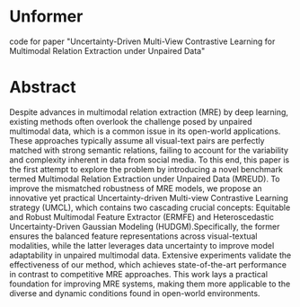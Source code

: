 # Unformer
code for paper "Uncertainty-Driven Multi-View Contrastive Learning for Multimodal Relation Extraction under Unpaired Data"
# Abstract
Despite advances in multimodal relation extraction (MRE) by deep learning, existing methods often overlook the challenge posed by unpaired multimodal data, which is a common issue in its open-world applications. These approaches typically assume all visual-text pairs are perfectly matched with strong semantic relations, failing to account for the variability and complexity inherent in data from social media. 
 To this end, this paper is the first attempt to explore the problem by introducing a novel benchmark termed Multimodal Relation Extraction under Unpaired Data (MREUD).
 To improve the mismatched robustness of MRE models, we propose an innovative yet practical Uncertainty-driven Multi-view Contrastive Learning strategy (UMCL), which contains two cascading crucial concepts: Equitable and Robust Multimodal Feature Extractor (ERMFE) and Heteroscedastic Uncertainty-Driven Gaussian Modeling (HUDGM).Specifically, the former ensures the balanced feature representations across visual-textual modalities, while the latter leverages data uncertainty to improve model adaptability in unpaired multimodal data. Extensive experiments validate the effectiveness of our method, which achieves state-of-the-art performance in contrast to competitive MRE approaches. This work lays a practical foundation for improving MRE systems, making them more applicable to the diverse and dynamic conditions found in open-world environments.
